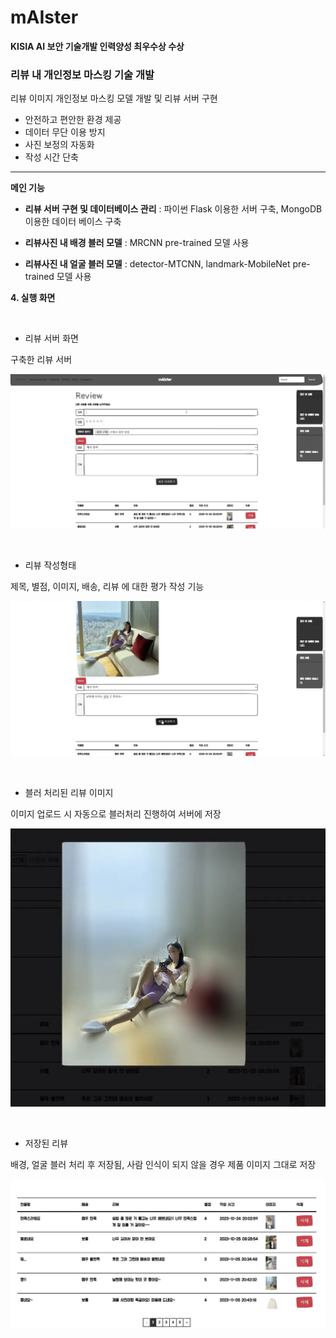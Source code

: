 # mAIster
**KISIA AI 보안 기술개발 인력양성 최우수상 수상**

### 리뷰 내 개인정보 마스킹 기술 개발

리뷰 이미지 개인정보 마스킹 모델 개발 및 리뷰 서버 구현
- 안전하고 편안한 환경 제공
- 데이터 무단 이용 방지
- 사진 보정의 자동화
- 작성 시간 단축


-------------------

**메인 기능**

- **리뷰 서버 구현 및 데이터베이스 관리** : 파이썬 Flask 이용한 서버 구축, MongoDB 이용한 데이터 베이스 구축

- **리뷰사진 내 배경 블러 모델** : MRCNN pre-trained 모델 사용

- **리뷰사진 내 얼굴 블러 모델** : detector-MTCNN, landmark-MobileNet pre-trained 모델 사용



**4. 실행 화면**

<br>

- 리뷰 서버 화면

구축한 리뷰 서버

![1](https://github.com/zn122/DetectPrivacyInReviews/blob/master/img/review_server.jpg)

<br>

- 리뷰 작성형태

제목, 별점, 이미지, 배송, 리뷰 에 대한 평가 작성 기능

![2](https://github.com/zn122/DetectPrivacyInReviews/blob/master/img/wirte_review.jpg)

<br>

- 블러 처리된 리뷰 이미지

이미지 업로드 시 자동으로 블러처리 진행하여 서버에 저장

![3](https://github.com/zn122/DetectPrivacyInReviews/blob/master/img/blur_img.jpg)

<br>

- 저장된 리뷰

배경, 얼굴 블러 처리 후 저장됨, 사람 인식이 되지 않을 경우 제품 이미지 그대로 저장

![4](https://github.com/zn122/DetectPrivacyInReviews/blob/master/img/check_review.jpg)


